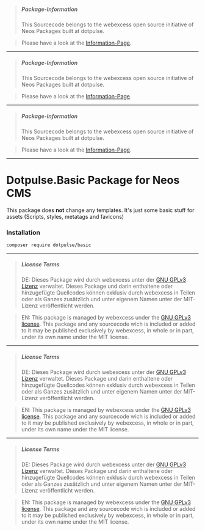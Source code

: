 > ##### Package-Information
> This Sourcecode belongs to the webexcess open source initiative of Neos Packages built at dotpulse.

> Please have a look at the [Information-Page](https://webexcess.github.io/open-source-initiative/).
* * *

> ##### Package-Information
> This Sourcecode belongs to the webexcess open source initiative of Neos Packages built at dotpulse.

> Please have a look at the [Information-Page](https://webexcess.github.io/open-source-initiative/).
* * *

> ##### Package-Information
> This Sourcecode belongs to the webexcess open source initiative of Neos Packages built at dotpulse.

> Please have a look at the [Information-Page](https://webexcess.github.io/open-source-initiative/).
* * *

# Dotpulse.Basic Package for Neos CMS #

This package does **not** change any templates. It's just some basic stuff for assets (Scripts, styles, metatags and favicons) 


### Installation
```
composer require dotpulse/basic
```

* * *
> ##### License Terms
> DE: Dieses Package wird durch webexcess unter der [GNU GPLv3 Lizenz](https://choosealicense.com/licenses/gpl-3.0/) verwaltet. Dieses Package und darin enthaltene oder hinzugefügte Quellcodes können exklusiv durch webexcess in Teilen oder als Ganzes zusätzlich und unter eigenem Namen unter der MIT-Lizenz veröffentlicht werden.

> EN: This package is managed by webexcess under the [GNU GPLv3 license](https://choosealicense.com/licenses/gpl-3.0/). This package and any sourcecode wich is included or added to it may be published exclusively by webexcess, in whole or in part, under its own name under the MIT license.

* * *
> ##### License Terms
> DE: Dieses Package wird durch webexcess unter der [GNU GPLv3 Lizenz](https://choosealicense.com/licenses/gpl-3.0/) verwaltet. Dieses Package und darin enthaltene oder hinzugefügte Quellcodes können exklusiv durch webexcess in Teilen oder als Ganzes zusätzlich und unter eigenem Namen unter der MIT-Lizenz veröffentlicht werden.

> EN: This package is managed by webexcess under the [GNU GPLv3 license](https://choosealicense.com/licenses/gpl-3.0/). This package and any sourcecode wich is included or added to it may be published exclusively by webexcess, in whole or in part, under its own name under the MIT license.

* * *
> ##### License Terms
> DE: Dieses Package wird durch webexcess unter der [GNU GPLv3 Lizenz](https://choosealicense.com/licenses/gpl-3.0/) verwaltet. Dieses Package und darin enthaltene oder hinzugefügte Quellcodes können exklusiv durch webexcess in Teilen oder als Ganzes zusätzlich und unter eigenem Namen unter der MIT-Lizenz veröffentlicht werden.

> EN: This package is managed by webexcess under the [GNU GPLv3 license](https://choosealicense.com/licenses/gpl-3.0/). This package and any sourcecode wich is included or added to it may be published exclusively by webexcess, in whole or in part, under its own name under the MIT license.

